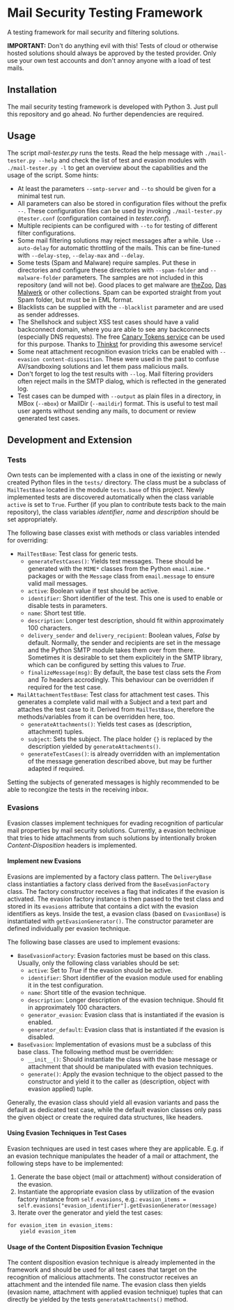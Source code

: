 # Mail Security Testing Framework

A testing framework for mail security and filtering solutions.

**IMPORTANT:** Don't do anything evil with this! Tests of cloud or otherwise hosted solutions should always be approved
by the tested provider. Only use your own test accounts and don't annoy anyone with a load of test mails.

## Installation

The mail security testing framework is developed with Python 3. Just pull this repository and go ahead. No further
dependencies are required.

## Usage

The script *mail-tester.py* runs the tests. Read the help message with `./mail-tester.py --help` and check the list of
test and evasion modules with `./mail-tester.py -l` to get an overview about the capabilities and the usage of the
script. Some hints:

* At least the parameters `--smtp-server` and `--to` should be given for a minimal test run.
* All parameters can also be stored in configuration files without the prefix `--`. These configuration files can be
  used by invoking `./mail-tester.py @tester.conf` (configuration contained in *tester.conf*).
* Multiple recipients can be configured with `--to` for testing of different filter configurations.
* Some mail filtering solutions may reject messages after a while. Use `--auto-delay` for automatic throttling of the
  mails. This can be fine-tuned with `--delay-step`, `--delay-max` and `--delay`.
* Some tests (Spam and Malware) require samples. Put these in directories and configure these directories with
  `--spam-folder` and `--malware-folder` parameters. The samples are not included in this repository (and will not be).
  Good places to get malware are [theZoo](https://github.com/ytisf/theZoo), [Das Malwerk](http://dasmalwerk.eu/) or
  other collections. Spam can be exported straight from yout Spam folder, but must be in EML format.
* Blacklists can be supplied with the `--blacklist` parameter and are used as sender addresses.
* The Shellshock and subject XSS test cases should have a valid backconnect domain, where you are able to see any backconnects
  (especially DNS requests). The free [Canary Tokens service](http://canarytokens.org/generate) can be used for this
  purpose. Thanks to [Thinkst](https://thinkst.com/) for providing this awesome service!
* Some neat attachment recognition evasion tricks can be enabled with `--evasion content-disposition`. These were used
  in the past to confuse AV/sandboxing solutions and let them pass malicious mails.
* Don't forget to log the test results with `--log`. Mail filtering providers often reject mails in the SMTP dialog,
  which is reflected in the generated log.
* Test cases can be dumped with `--output` as plain files in a directory, in MBox (`--mbox`) or MailDir (`--maildir`)
  format. This is useful to test mail user agents without sending any mails, to document or review generated test cases.

## Development and Extension

### Tests

Own tests can be implemented with a class in one of the iexisting or newly created Python files in the `tests/`
directory. The class must be a subclass of `MailTestBase` located in the module `tests.base` of this project. Newly
implemented tests are discovered automatically when the class variable `active` is set to `True`. Further (if you plan
to contribute tests back to the main repository), the class variables *identifier*, *name* and *description* should be
set appropriately.

The following base classes exist with methods or class variables intended for overriding:

* `MailTestBase`: Test class for generic tests.
  * `generateTestCases()`: Yields test messages. These should be generated with the `MIME*` classes from the Python
    `email.mime.*` packages or with the `Message` class from `email.message` to ensure valid mail messages.
  * `active`: Boolean value if test should be active.
  * `identifier`: Short identifier of the test. This one is used to enable or disable tests in parameters.
  * `name`: Short test title.
  * `description`: Longer test description, should fit within approximately 100 characters.
  * `delivery_sender` and `delivery_recipient`: Boolean values, *False* by default. Normally, the sender and recipients are set in the
    message and the Python SMTP module takes them over from there. Sometimes it is desirable to set them explicitely in
    the SMTP library, which can be configured by setting this values to *True*.
  * `finalizeMessage(msg)`: By default, the base test class sets the *From* and *To* headers accrodingly. This
    behaviour can be overridden if required for the test case.
* `MailAttachmentTestBase`: Test class for attachment test cases. This generates a complete valid mail with a Subject
  and a text part and attaches the test case to it. Derived from `MailTestBase`, therefore the methods/variables from it
  can be overridden here, too.
  * `generateAttachments()`: Yields test cases as (description, attachment) tuples.
  * `subject`: Sets the subject. The place holder `{}` is replaced by the description yielded by
    `generateAttachments()`.
  * `generateTestCases()`: is already overridden with an implementation of the message generation described above, but may be further
    adapted if required.

Setting the subjects of generated messages is highly recommended to be able to recongize the tests in the receiving
inbox.

### Evasions

Evasion classes implement techniques for evading recognition of particular mail properties by mail security solutions.
Currently, a evasion technique that tries to hide attachments from such solutions by intentionally broken
*Content-Disposition* headers is implemented.

#### Implement new Evasions

Evasions are implemented by a factory class pattern. The `DeliveryBase` class instantiaties a factory class derived from
the `BaseEvasionFactory` class. The factory constructor receives a flag that indicates if the evasion is activated. The
evasion factory instance is then passed to the test class and stored in its `evasions` attribute that contains a dict
with the evasion identifiers as keys. Inside the test, a evasion class (based on `EvasionBase`) is instantiated with
`getEvasionGenerator()`. The constructor parameter are defined individually per evasion technique.

The following base classes are used to implement evasions:

* `BaseEvasionFactory`: Evasion factories must be based on this class. Usually, only the following class variables
  should be set:
  * `active`: Set to *True* if the evasion should be active.
  * `identifier`: Short identifier of the evasion module used for enabling it in the test configuration.
  * `name`: Short title of the evasion technique.
  * `description`: Longer description of the evasion technique. Should fit in approximately 100 characters.
  * `generator_evasion`: Evasion class that is instantiated if the evasion is enabled.
  * `generator_default`: Evasion class that is instantiated if the evasion is disabled.
* `BaseEvasion`: Implementation of evasions must be a subclass of this base class. The following method must be
  overridden:
  * `__init__()`: Should instantiate the class with the base message or attachment that should be manipulated with
    evasion techniques.
  * `generate()`: Apply the evasion technique to the object passed to the constructor and yield it to the caller as
    (description, object with evasion applied) tuple.

Generally, the evasion class should yield all evasion variants and pass the default as dedicated test case, while the
default evasion classes only pass the given object or create the required data structures, like headers.

#### Using Evasion Techniques in Test Cases

Evasion techniques are used in test cases where they are applicable. E.g. if an evasion technique manipulates the header
of a mail or attachment, the following steps have to be implemented:

1. Generate the base object (mail or attachment) without consideration of the evasion.
2. Instantiate the appropriate evasion class by utilization of the evasion factory instance from `self.evasions`, e.g.:
   `evasion_items = self.evasions["evasion_identifier"].getEvasionGenerator(message)`
3. Iterate over the generator and yield the test cases:
```
for evasion_item in evasion_items:
    yield evasion_item
```

#### Usage of the Content Disposition Evasion Technique

The content disposition evasion technique is already implemented in the framework and should be used for all test cases
that target on the recognition of malicious attachments. The constructor receives an attachment and the intended file
name. The evasion class then yields (evasion name, attachment with applied evasion technique) tuples that can directly
be yielded by the tests `generateAttachments()` method.
